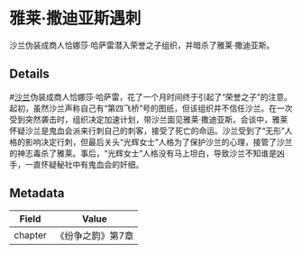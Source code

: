 # 雅莱·撒迪亚斯遇刺
沙兰伪装成商人恰娜莎·哈萨雷潜入荣誉之子组织，并暗杀了雅莱·撒迪亚斯。

## Details
#[沙兰](characters/shallan)伪装成商人恰娜莎·哈萨雷，花了一个月时间终于引起了“荣誉之子”的注意。起初，虽然沙兰声称自己有“第四飞桥”号的图纸，但该组织并不信任沙兰。在一次受到突然袭击时，组织决定加速计划，带沙兰面见雅莱·撒迪亚斯。会谈中，雅莱怀疑沙兰是鬼血会派来行刺自己的刺客，接受了死亡的命运。沙兰受到了“无形”人格的影响决定行刺，但最后关头“光辉女士”人格为了保护沙兰的心理，接管了沙兰的神志毒杀了雅莱。事后，“光辉女士”人格没有马上坦白，导致沙兰不知谁是凶手，一直怀疑秘社中有鬼血会的奸细。

## Metadata
| Field | Value |
| ----- | ----- |
| chapter | 《纷争之韵》第7章 |
